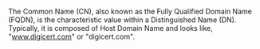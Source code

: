 The Common Name (CN), also known as the Fully Qualified Domain Name (FQDN), is the characteristic value within a Distinguished Name (DN). Typically, it is composed of Host Domain Name and looks like, "www.digicert.com" or "digicert.com".

